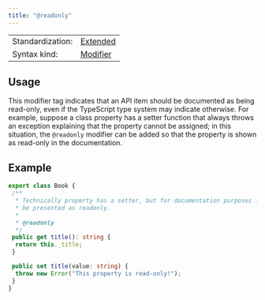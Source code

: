 ```yaml
---
title: "@readonly"
---
```


<!-- prettier-ignore-start -->
|    |    |
| -- | -- |
| Standardization: | [Extended](https://tsdoc.org/pages/spec/standardization_groups/) |
| Syntax kind: | [Modifier](https://tsdoc.org/pages/spec/tag_kinds/) |
<!-- prettier-ignore-end -->

## Usage

This modifier tag indicates that an API item should be documented as being read-only, even if the TypeScript
type system may indicate otherwise. For example, suppose a class property has a setter function that always
throws an exception explaining that the property cannot be assigned; in this situation, the `@readonly` modifier
can be added so that the property is shown as read-only in the documentation.

## Example

```ts
export class Book {
 /**
  * Technically property has a setter, but for documentation purposes it should
  * be presented as readonly.
  *
  * @readonly
  */
 public get title(): string {
  return this._title;
 }

 public set title(value: string) {
  throw new Error("This property is read-only!");
 }
}
```
